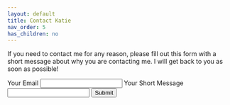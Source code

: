 ```yaml
---
layout: default
title: Contact Katie
nav_order: 5
has_children: no
---
```

If you need to contact me for any reason, please fill out this form with a short message about why you are contacting me. I will get back to you as soon as possible!
<form action="https://fabform.io/f/Riqcq94" method="post">
 <label for="email">Your Email</label>
 <input name="email" type="email"> 
 <label for="email">Your Short Message</label>
 <input name="message" type="text">
 <button type="submit">Submit</button>
</form>
